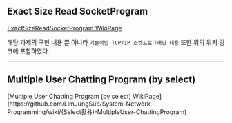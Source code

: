 <h2>Exact Size Read SocketProgram</h2>

[ExactSizeReadSocketProgram WikiPage](https://github.com/LimJungSub/System-Network-Programming/wiki/Chatting-program-with-receiving-exact-size)

해당 과제의 구현 내용 뿐 아니라 `기본적인 TCP/IP 소켓프로그래밍 내용` 또한 위의 위키 링크에 포함하였다.

<hr>

<h2>Multiple User Chatting Program (by select)</h2>
[Multiple User Chatting Program (by select) WikiPage](https://github.com/LimJungSub/System-Network-Programming/wiki/(Select활용)-MultipleUser-ChattingProgram)
